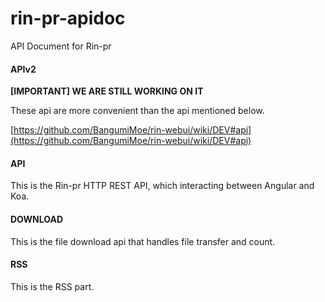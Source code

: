 # rin-pr-apidoc
API Document for Rin-pr

#### APIv2

**[IMPORTANT] WE ARE STILL WORKING ON IT**

These api are more convenient than the api mentioned below.

[https://github.com/BangumiMoe/rin-webui/wiki/DEV#api](https://github.com/BangumiMoe/rin-webui/wiki/DEV#api)

#### API

This is the Rin-pr HTTP REST API, which interacting between Angular and Koa.

#### DOWNLOAD

This is the file download api that handles file transfer and count.

#### RSS

This is the RSS part.